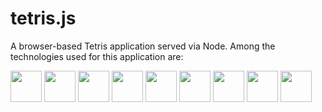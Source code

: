 tetris.js
=========

A browser-based Tetris application served via Node.  Among the technologies used for this application are:

<img height="50" src="http://gruntjs.com/img/grunt-logo-no-wordmark.svg">
<img height="50" src="http://gruntjs.com/img/logo-handlebars.jpg">
<img height="50" src="http://upload.wikimedia.org/wikipedia/commons/1/1f/Html5_canvas_logo.png">
<img height="50" src="http://gruntjs.com/img/logo-requirejs.jpg">
<img height="50" src="http://gruntjs.com/img/logo-sass.jpg">
<img height="50" src="http://upload.wikimedia.org/wikipedia/en/9/9e/JQuery_logo.svg">
<img height="50" src="http://underscorejs.org/docs/images/underscore.png">
<img height="50" src="http://creator.cotapon.org/wp-content/uploads/2012/07/nodejs_express.jpg">
<img height="50" src="http://gruntjs.com/img/logo-jshint.jpg">
